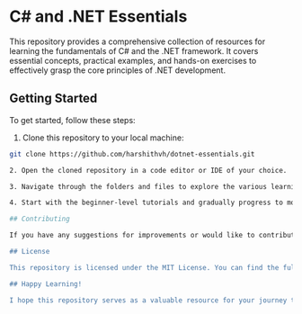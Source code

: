 # C# and .NET Essentials
This repository provides a comprehensive collection of resources for learning the fundamentals of C# and the .NET framework. It covers essential concepts, practical examples, and hands-on exercises to effectively grasp the core principles of .NET development. 

## Getting Started

To get started, follow these steps:

1. Clone this repository to your local machine:

```bash
git clone https://github.com/harshithvh/dotnet-essentials.git

2. Open the cloned repository in a code editor or IDE of your choice.

3. Navigate through the folders and files to explore the various learning materials.

4. Start with the beginner-level tutorials and gradually progress to more advanced topics.

## Contributing

If you have any suggestions for improvements or would like to contribute additional learning materials, please feel free to create an issue or submit a pull request. Your contributions will help enhance the repository's value for the community.

## License

This repository is licensed under the MIT License. You can find the full license text in the `LICENSE` file.

## Happy Learning!

I hope this repository serves as a valuable resource for your journey to mastering C# and the .NET framework. Enjoy the learning process and feel free to reach out if you have any questions or need further assistance.
